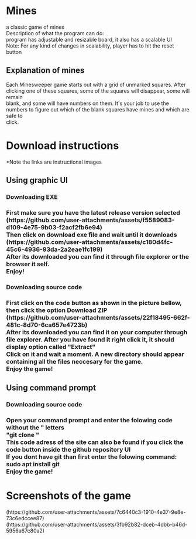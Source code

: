 # Mines
a classic game of mines <br>
Description of what the program can do: <br>
program has adjustable and resizable board, it also has a scalable UI <br>
Note: For any kind of changes in scalability, player has to hit the reset button <br>
<h2>Explanation of mines</h2>
Each Minesweeper game starts out with a grid of unmarked squares. After clicking one of these squares, some of the squares will disappear, some will remain <br> blank, and some will have numbers on them. It's your job to use the numbers to figure out which of the blank squares have mines and which are safe to <br> click.
<h1>Download instructions</h1>
*Note the links are instructional images <br>
<h2>Using graphic UI</h2>
<h3>Downloading EXE <h3>
First make sure you have the latest release version selected <br>
(https://github.com/user-attachments/assets/f5589083-d109-4e75-9b03-f2acf2fb6e94) <br>
Then click on download exe file and wait until it downloads <br>
(https://github.com/user-attachments/assets/c180d4fc-45c6-4936-93da-2a2eae1fc199) <br>
After its downloaded you can find it through file explorer or the browser it self. <br>
Enjoy!<br>
<h3>Downloading source code <h3>
First click on the code button as shown in the picture bellow, then click the option Download ZIP <br>
(https://github.com/user-attachments/assets/22f18495-662f-481c-8d70-6ca657e4723b) <br>
After its downloaded you can find it on your computer through file explorer. After you have found it right click it, it should display option called "Extract" <br>
Click on it and wait a moment. A new directory should appear containing all the files neccesary for the game.<br>
Enjoy the game! <br>
<h2>Using command prompt</h2>
<h3>Downloading source code <h3>
Open your command prompt and enter the folowing code without the " letters <br>
"git clone " <br>
This code adress of the site can also be found if you click the code button inside the github repository UI <br>
If you dont have git than first enter the folowing command: sudo apt install git <br>
Enjoy the game! <br>
<h1>Screenshots of the game</h1>
(https://github.com/user-attachments/assets/7c6440c3-1910-4e37-9e8e-73c6edccee87) <br>
(https://github.com/user-attachments/assets/3fb92b82-dceb-4dbb-b46d-5956a67c80a2)
